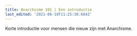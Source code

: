 ```yaml
---
title: Anarchisme 101 | Een introductie
last_edited: '2021-06-10T11:25:38.684Z'
---
```


Korte introductie voor mensen die nieuw zijn met Anarchisme.